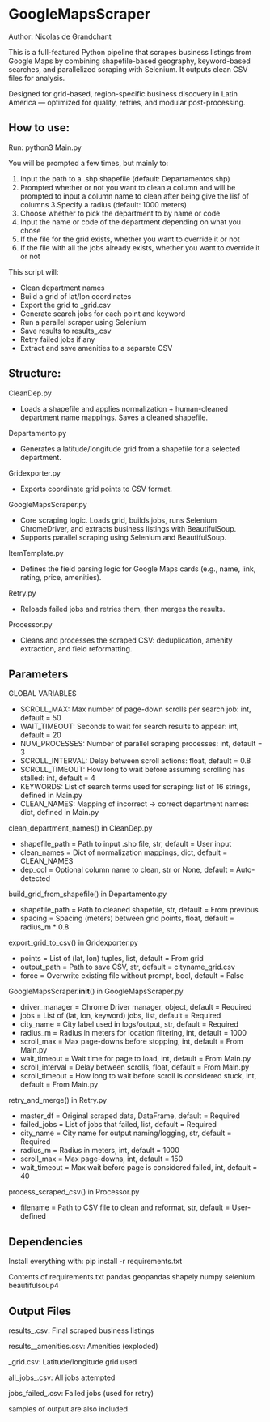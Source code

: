 # GoogleMapsScraper
Author: Nicolas de Grandchant

This is a full-featured Python pipeline that scrapes business listings from Google Maps by combining shapefile-based geography, keyword-based searches, and parallelized scraping with Selenium. It outputs clean CSV files for analysis.

Designed for grid-based, region-specific business discovery in Latin America — optimized for quality, retries, and modular post-processing.

## How to use:
Run:
python3 Main.py

You will be prompted a few times, but mainly to:

1. Input the path to a .shp shapefile (default: Departamentos.shp)
2. Prompted whether or not you want to clean a column and will be prompted to input a column name to clean after being give the lisf of columns
3.Specify a radius (default: 1000 meters)
4. Choose whether to pick the department to by name or code
5. Input the name or code of the department depending on what you chose
6. If the file for the grid exists, whether you want to override it or not
7. If the file with all the jobs already exists, whether you want to override it or not

This script will:
- Clean department names
- Build a grid of lat/lon coordinates
- Export the grid to <City>_grid.csv
- Generate search jobs for each point and keyword
- Run a parallel scraper using Selenium
- Save results to results_<City>.csv
- Retry failed jobs if any
- Extract and save amenities to a separate CSV

## Structure:
CleanDep.py
- Loads a shapefile and applies normalization + human-cleaned department name mappings. Saves a cleaned shapefile.

Departamento.py
- Generates a latitude/longitude grid from a shapefile for a selected department.

Gridexporter.py
- Exports coordinate grid points to CSV format.

GoogleMapsScraper.py
- Core scraping logic. Loads grid, builds jobs, runs Selenium ChromeDriver, and extracts business listings with BeautifulSoup.
- Supports parallel scraping using Selenium and BeautifulSoup.

ItemTemplate.py
- Defines the field parsing logic for Google Maps cards (e.g., name, link, rating, price, amenities).

Retry.py
- Reloads failed jobs and retries them, then merges the results.

Processor.py
- Cleans and processes the scraped CSV: deduplication, amenity extraction, and field reformatting.

## Parameters
GLOBAL VARIABLES
- SCROLL_MAX: Max number of page-down scrolls per search job: int, default = 50
- WAIT_TIMEOUT: Seconds to wait for search results to appear: int, default = 20
- NUM_PROCESSES: Number of parallel scraping processes: int, default = 3
- SCROLL_INTERVAL: Delay between scroll actions: float, default = 0.8
- SCROLL_TIMEOUT: How long to wait before assuming scrolling has stalled: int, default = 4
- KEYWORDS: List of search terms used for scraping: list of 16 strings, defined in Main.py
- CLEAN_NAMES: Mapping of incorrect → correct department names: dict, defined in Main.py

clean_department_names() in CleanDep.py
- shapefile_path = Path to input .shp file,	str,	default = User input
- clean_names	= Dict of normalization mappings,	dict, default =	CLEAN_NAMES
- dep_col =	Optional column name to clean,	str or None, default = Auto-detected

build_grid_from_shapefile() in Departamento.py
- shapefile_path = Path to cleaned shapefile,	str, default = From previous
- spacing =	Spacing (meters) between grid points,	float, default = radius_m * 0.8

export_grid_to_csv() in Gridexporter.py
- points = List of (lat, lon) tuples,	list, default =	From grid
- output_path =	Path to save CSV,	str, default =	cityname_grid.csv
- force	= Overwrite existing file without prompt,	bool, default =	False

GoogleMapsScraper.__init__() in GoogleMapsScraper.py
- driver_manager = Chrome Driver manager,	object, default =	Required
- jobs = List of (lat, lon, keyword) jobs,	list, default =	Required
- city_name	= City label used in logs/output,	str, default =	Required
- radius_m = Radius in meters for location filtering,	int, default = 1000
- scroll_max = Max page-downs before stopping, int,	default = From Main.py
- wait_timeout =	Wait time for page to load,	int, default =	From Main.py
- scroll_interval	= Delay between scrolls,	float,	default = From Main.py
- scroll_timeout =	How long to wait before scroll is considered stuck,	int, default =	From Main.py

retry_and_merge() in Retry.py
- master_df =	Original scraped data,	DataFrame, default = Required
- failed_jobs	= List of jobs that failed,	list, default =	Required
- city_name	= City name for output naming/logging,	str, default =	Required
- radius_m	= Radius in meters,	int, default =	1000
- scroll_max = Max page-downs,	int, default =	150
- wait_timeout = Max wait before page is considered failed,	int, default =	40

process_scraped_csv() in Processor.py
- filename =	Path to CSV file to clean and reformat,	str, default = User-defined

## Dependencies
Install everything with:
pip install -r requirements.txt

Contents of requirements.txt
  pandas
  geopandas
  shapely
  numpy
  selenium
  beautifulsoup4

## Output Files
results_<CITY>.csv: Final scraped business listings

results_<CITY>_amenities.csv: Amenities (exploded)

<CITY>_grid.csv: Latitude/longitude grid used

all_jobs_<CITY>.csv: All jobs attempted

jobs_failed_<CITY>.csv: Failed jobs (used for retry)

samples of output are also included


